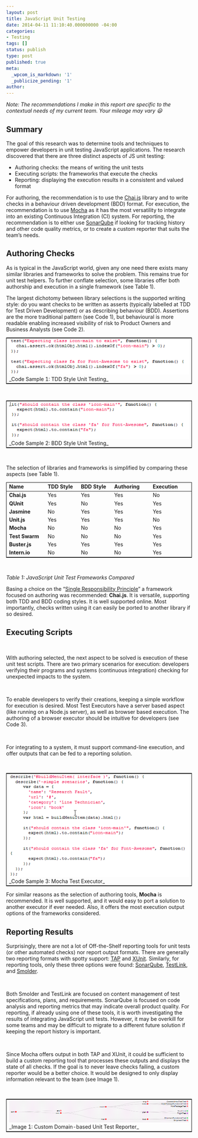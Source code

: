 ```yaml
---
layout: post
title: JavaScript Unit Testing
date: 2014-04-11 11:10:40.000000000 -04:00
categories:
- Testing
tags: []
status: publish
type: post
published: true
meta:
  _wpcom_is_markdown: '1'
  _publicize_pending: '1'
author: 
---
```

_Note: The recommendations I make in this report are specific to the contextual needs of my current team. Your mileage may vary :smiley:_

## Summary

The goal of this research was to determine tools and techniques to empower developers in unit testing JavaScript applications. The research discovered that there are three distinct aspects of JS unit testing:

*   Authoring checks: the means of writing the unit tests
*   Executing scripts: the frameworks that execute the checks
*   Reporting: displaying the execution results in a consistent and valued format

For authoring, the recommendation is to use the [Chai.js](http://chaijs.com/) library and to write checks in a behaviour driven development (BDD) format. For execution, the recommendation is to use [Mocha](http://visionmedia.github.io/mocha/#reporters) as it has the most versatility to integrate into an existing Continuous Integration (CI) system. For reporting, the recommendation is to either use [SonarQube](http://www.sonarqube.org/) if looking for tracking history and other code quality metrics, or to create a custom reporter that suits the team’s needs.

## Authoring Checks

As is typical in the JavaScript world, given any one need there exists many similar libraries and frameworks to solve the problem. This remains true for unit test helpers. To further conflate selection, some libraries offer both authorship and execution in a single framework (see Table 1).

The largest dichotomy between library selections is the supported writing style: do you want checks to be written as asserts (typically labelled at TDD for Test Driven Development) or as describing behaviour (BDD). Assertions are the more traditional pattern (see Code 1), but behavioural is more readable enabling increased visibility of risk to Product Owners and Business Analysts (see Code 2).

<table style="border:1px solid black;">
<tbody>
<tr>
<td>
<img src="../assets/JSUT-1.png">
<br>
_Code Sample 1: TDD Style Unit Testing_
</td>
</tr>
</tbody>
</table>

&nbsp;

<table style="border:1px solid black;">
<tbody>
<tr>
<td>
<img src="../assets/JSUT-2.png">
<br>
_Code Sample 2: BDD Style Unit Testing_
</td>
</tr>
</tbody>
</table>

&nbsp;

The selection of libraries and frameworks is simplified by comparing these aspects (see Table 1).


<table style="border:1px solid black;">
<thead>
<tr>
<td width="126"><b>Name</b></td>
<td width="124"><b>TDD Style</b></td>
<td width="124"><b>BDD Style</b></td>
<td width="116"><b>Authoring</b></td>
<td width="133"><b>Execution</b></td>
</tr>
</thead>
<tbody>
<tr>
<td width="126"><b>Chai.js</b></td>
<td width="124">Yes</td>
<td width="124">Yes</td>
<td width="116">Yes</td>
<td width="133">No</td>
</tr>
<tr>
<td width="126"><b>QUnit</b></td>
<td width="124">Yes</td>
<td width="124">No</td>
<td width="116">Yes</td>
<td width="133">Yes</td>
</tr>
<tr>
<td width="126"><b>Jasmine</b></td>
<td width="124">No</td>
<td width="124">Yes</td>
<td width="116">Yes</td>
<td width="133">Yes</td>
</tr>
<tr>
<td width="126"><b>Unit.js</b></td>
<td width="124">Yes</td>
<td width="124">Yes</td>
<td width="116">Yes</td>
<td width="133">No</td>
</tr>
<tr>
<td width="126"><b>Mocha</b></td>
<td width="124">No</td>
<td width="124">No</td>
<td width="116">No</td>
<td width="133">Yes</td>
</tr>
<tr>
<td width="126"><b>Test Swarm</b></td>
<td width="124">No</td>
<td width="124">No</td>
<td width="116">No</td>
<td width="133">Yes</td>
</tr>
<tr>
<td width="126"><b>Buster.js</b></td>
<td width="124">Yes</td>
<td width="124">Yes</td>
<td width="116">Yes</td>
<td width="133">Yes</td>
</tr>
<tr>
<td width="126"><b>Intern.io</b></td>
<td width="124">No</td>
<td width="124">No</td>
<td width="116">No</td>
<td width="133">Yes</td>
</tr>
</tbody>
</table>

&nbsp;

_Table 1: JavaScript Unit Test Frameworks Compared_

Basing a choice on the “[Single Responsibility Principle](http://en.wikipedia.org/wiki/Single_responsibility_principle)” a framework focused on authoring was recommended: **Chai.js**. It is versatile, supporting both TDD and BDD coding styles. It is well supported online. Most importantly, checks written using it can easily be ported to another library if so desired.

## Executing Scripts

&nbsp;

With authoring selected, the next aspect to be solved is execution of these unit test scripts. There are two primary scenarios for execution: developers verifying their programs and systems (continuous integration) checking for unexpected impacts to the system.

&nbsp;

To enable developers to verify their creations, keeping a simple workflow for execution is desired. Most Test Executors have a server based aspect (like running on a Node.js server), as well as browser based execution. The authoring of a browser executor should be intuitive for developers (see Code 3).

&nbsp;

For integrating to a system, it must support command-line execution, and offer outputs that can be fed to a reporting solution.

&nbsp;

<table style="border:1px solid black;">
<tbody>
<tr>
<td>
<img src="../assets/JSUT-3.png">
<br>
_Code Sample 3: Mocha Test Executor_
</td>
</tr>
</tbody>
</table>

For similar reasons as the selection of authoring tools, **Mocha** is recommended. It is well supported, and it would easy to port a solution to another executor if ever needed. Also, it offers the most execution output options of the frameworks considered.

## Reporting Results

Surprisingly, there are not a lot of Off-the-Shelf reporting tools for unit tests (or other automated checks) nor report output formats. There are generally two reporting formats with spotty support: [TAP](http://en.wikipedia.org/wiki/Test_Anything_Protocol) and [XUnit](http://stackoverflow.com/questions/442556/spec-for-junit-xml-output). Similarly, for reporting tools, only these three options were found: [SonarQube](http://www.sonarqube.org/), [TestLink](http://sourceforge.net/projects/testlink/), and [Smolder](http://sourceforge.net/projects/smolder/).

&nbsp;

Both Smolder and TestLink are focused on content management of test specifications, plans, and requirements. SonarQube is focused on code analysis and reporting metrics that may indicate overall product quality. For reporting, if already using one of these tools, it is worth investigating the results of integrating JavaScript unit tests. However, it may be overkill for some teams and may be difficult to migrate to a different future solution if keeping the report history is important.

&nbsp;

Since Mocha offers output in both TAP and XUnit, it could be sufficient to build a custom reporting tool that processes these outputs and displays the state of all checks. If the goal is to never leave checks failing, a custom reporter would be a better choice. It would be designed to only display information relevant to the team (see Image 1).

&nbsp;

<table style="border:1px solid black;">
<tbody>
<tr>
<td>
<img src="../assets/JSUT-4.png">
<br>
_Image 1: Custom Domain-based Unit Test Reporter_
</td>
</tr>
</tbody>
</table>
